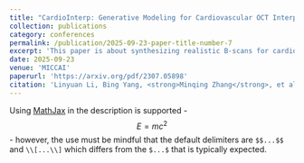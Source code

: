 ```yaml
---
title: "CardioInterp: Generative Modeling for Cardiovascular OCT Interpolation with Anatomical Continuity and Fidelity"
collection: publications
category: conferences
permalink: /publication/2025-09-23-paper-title-number-7
excerpt: 'This paper is about synthesizing realistic B-scans for cardiovascular OCT.'
date: 2025-09-23
venue: 'MICCAI'
paperurl: 'https://arxiv.org/pdf/2307.05898'
citation: 'Linyuan Li, Bing Yang, <strong>Minqing Zhang</strong>, et al. (2025). &quot;CardioInterp: Generative Modeling for Cardiovascular OCT Interpolation with Anatomical Continuity and Fidelity.&quot; <i>MICCAI 2025</i>. 1(3).'
---
```


Using [MathJax](https://www.mathjax.org/) in the description is supported - $$E=mc^2$$ - however, the use must be mindful that the default delimiters are `$$...$$` and `\\[...\\]` which differs from the `$...$` that is typically expected.
